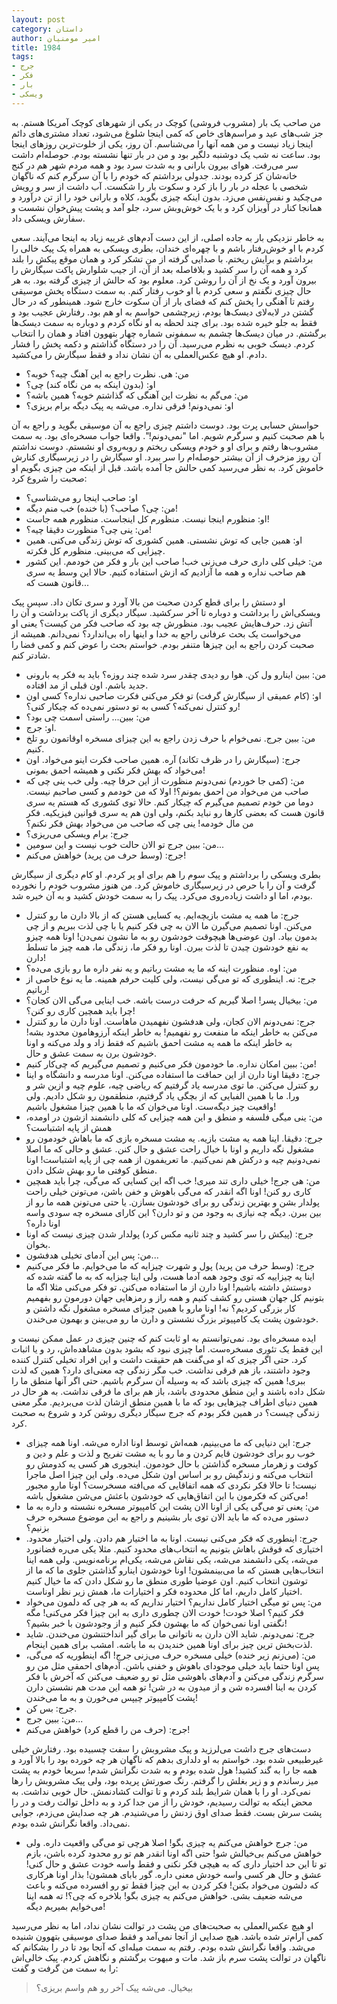 ```yaml
---
layout: post
category: داستان
author: امیر مومنیان
title: 1984
tags:
- جرج
- فکر
- بار
- ویسکی
---
```


من صاحب یک بار (مشروب فروشی) کوچک در یکی از شهرهای کوچک آمریکا هستم. به جز شب‌های عید و مراسم‌های خاص که کمی اینجا شلوغ می‌شود، تعداد مشتری‌های دائم اینجا زیاد نیست و من همه آنها را می‌شناسم. آن روز، یکی از خلوت‌ترین روزهای اینجا بود. ساعت نه شب یک دوشنبه دلگیر بود و من در بار تنها نشسته بودم. حوصله‌ام داشت سر می‌رفت. هوای بیرون بارانی و به شدت سرد بود و همه مردم شهر هم در کنج خانه‌شان کز کرده بودند. جدولی برداشتم که خودم را با آن سرگرم کنم که ناگهان شخصی با عجله در بار را باز کرد و سکوت بار را شکست. آب داشت از سر و رویش می‌چکید و نفس‌نفس می‌زد. بدون اینکه چیزی بگوید، کلاه و بارانی خود را از تن درآورد و همانجا کنار در آویزان کرد و با یک خوش‌وبش سرد، جلو آمد و پشت پیش‌خوان نشست و سفارش ویسکی داد.

به خاطر نزدیکی بار به جاده اصلی، از این دست آدم‌های غریبه زیاد به اینجا می‌آیند. سعی کردم با او خوش‌رفتار باشم و با چهره‌ای خندان، بطری ویسکی به همراه یک پیک خالی را برداشتم و برایش ریختم. با صدایی گرفته از من تشکر کرد و همان موقع پیکش را بلند کرد و همه آن را سر کشید و بلافاصله بعد از آن، از جیب شلوارش پاکت سیگارش را بیرون آورد و یک نخ از آن را روشن کرد. معلوم بود که حالش از چیزی گرفته بود. به هر حال چیزی نگفتم و سعی کردم با او خوب رفتار کنم. به سمت دستگاه پخش موسیقی رفتم تا آهنگی را پخش کنم که فضای بار از آن سکوت خارج شود. همینطور که در حال گشتن در لابه‌لای دیسک‌ها بودم، زیرچشمی حواسم به او هم بود. رفتارش عجیب بود و فقط به جلو خیره شده بود. برای چند لحظه به او نگاه کردم و دوباره به سمت دیسک‌ها برگشتم. در میان دیسک‌ها چشمم به سمفونی شماره چهار بتهوون افتاد و همان را انتخاب کردم. دیسک خوبی به نظرم می‌رسید. آن را در دستگاه گذاشتم و دکمه پخش را فشار دادم. او هیچ عکس‌العملی به آن نشان نداد و فقط سیگارش را می‌کشید.

- من: هی. نظرت راجع به این آهنگ چیه؟ خوبه؟
- او: (بدون اینکه به من نگاه کند) چی؟
- من: می‌گم به نظرت این آهنگی که گذاشتم خوبه؟ همین باشه؟
- او: نمی‌دونم! فرقی نداره. می‌شه یه پیک دیگه برام بریزی؟

حواسش حسابی پرت بود. دوست داشتم چیزی راجع به آن موسیقی بگوید و راجع به آن با هم صحبت کنیم و سرگرم شویم. اما "نمی‌دونم!". واقعا جواب مسخره‌ای بود. به سمت مشروب‌ها رفتم و برای او و خودم ویسکی ریختم و روبه‌روی او نشستم. دوست نداشتم آن روز مزخرف از آن بیشتر حوصله‌ام را سر ببرد. او سیگارش را در زیرسیگاری کنارش خاموش کرد. به نظر می‌رسید کمی حالش جا آمده باشد. قبل از اینکه من چیزی بگویم او صحبت را شروع کرد:

- او: صاحب اینجا رو می‌شناسی؟
- من: چی؟ صاحب؟ (با خنده) خب منم دیگه!
- او: منظورم اینجا نیست. منظورم کل اینجاست. منظورم همه جاست!
- من: ینی چی؟ منظورت دقیقا چیه؟!
- او: همین جایی که توش نشستی. همین کشوری که توش زندگی می‌کنی. همین چیزایی که می‌بینی. منظورم کل فکرته.
- من: خیلی کلی داری حرف می‌زنی خب! صاحب این بار و فکر من خودمم. این کشور هم صاحب نداره و همه ما آزادیم که ازش استفاده کنیم. حالا این وسط یه سری قانون هست که... 

او دستش را برای قطع کردن صحبت من بالا آورد و سری تکان داد. سپس پیک ویسکی‌اش را برداشت و دوباره تا آخر سرکشید. سیگار دیگری از پاکت برداشت و آن را آتش زد. حرف‌هایش عجیب بود. منظورش چه بود که صاحب فکر من کیست؟ یعنی او می‌خواست یک بحث عرفانی راجع به خدا و اینها راه بی‌اندارد؟ نمی‌دانم. همیشه از صحبت کردن راجع به این چیزها متنفر بودم. خواستم بحث را عوض کنم و کمی فضا را شادتر کنم.

- من:‌ ببین اینارو ول کن. هوا رو دیدی چقدر سرد شده چند روزه؟ باید به فکر یه بارونی جدید باشم. اون قبلی از مد افتاده.
- او: (کام عمیقی از سیگارش گرفت) تو فکر می‌کنی فکرت صاحبی نداره؟ کسی اون رو کنترل نمی‌کنه؟ کسی به تو دستور نمی‌ده که چیکار کنی؟!
- من: ببین... راستی اسمت چی بود؟
- او: جرج.
- من: ببین جرج. نمی‌خوام با حرف زدن راجع به این چیزای مسخره اوقاتمون رو تلخ کنیم.
- جرج: (سیگارش را در ظرف تکاند) آره. همین صاحب فکرت اینو می‌خواد. اون می‌خواد که بهش فکر نکنی و همیشه احمق بمونی!
- من: (کمی جا خوردم) نمی‌دونم منظورت از این حرفا چیه. ولی خب ینی چی که صاحب من می‌خواد من احمق بمونم؟! اولا که من خودمم و کسی صاحبم نیست. دوما من خودم تصمیم می‌گیرم که چیکار کنم. حالا توی کشوری که هستم یه سری قانون هست که بعضی کارها رو نباید بکنم، ولی اون هم یه سری قوانین فیزیکیه. فکر من مال خودمه! ینی چی که صاحب من می‌خواد بهش فکر نکنم؟
- جرج: برام ویسکی می‌ریزی؟
- من: ببین جرج تو الان حالت خوب نیست و این سومین...
- جرج: (وسط حرف من پرید) خواهش می‌کنم!

بطری ویسکی را برداشتم و پیک سوم را هم برای او پر کردم. او کام دیگری از سیگارش گرفت و آن را با حرص در زیرسیگاری خاموش کرد. من هنوز مشروب خودم را نخورده بودم، اما او داشت زیاده‌روی می‌کرد. پیک را به سمت خودش کشید و به آن خیره شد.

- جرج: ما همه یه مشت بازیچه‌ایم. یه کسایی هستن که از بالا دارن ما رو کنترل می‌کنن. اونا تصمیم می‌گیرن ما الان به چی فکر کنیم یا با چی لذت ببریم و از چی بدمون بیاد. اون عوضی‌ها هیچوقت خودشون رو به ما نشون نمی‌دن! اونا همه چیزو به نفع خودشون چیدن تا لذت ببرن. اونا رو فکر ما، زندگی ما، همه چیز ما تسلط دارن!
- من: اوه. منظورت اینه که ما یه مشت رباتیم و یه نفر داره ما رو بازی می‌ده؟
- جرج: نه. اینطوری که تو می‌گی نیست، ولی کلیت حرفم همینه. ما یه نوع خاصی از رباتیم!
- من: بیخیال پسر! اصلا گیریم که حرفت درست باشه. خب اینایی می‌گی الان کجان؟ چرا باید همچین کاری رو کنن؟!
- جرج: نمی‌دونم الان کجان، ولی هدفشون نفهمیدن ماهاست. اونا دارن ما رو کنترل می‌کنن به خاطر اینکه ما منفعت رو نفهمیم! به خاطر اینکه آرزوهامون محدود بشه! به خاطر اینکه ما همه یه مشت احمق باشیم که فقط زاد و ولد می‌کنه و اونا خودشون برن به سمت عشق و حال.
- من: ببین امکان نداره. ما خودمون فکر می‌کنیم و تصمیم می‌گیریم که چی‌کار کنیم!
- جرج: دقیقا اونا دارن از این حماقت ما استفاده می‌کنن. اونا مدرسه و دانشگاه و اینا رو کنترل می‌کنن. ما توی مدرسه یاد گرفتیم که ریاضی چیه، علوم چیه و ازین شر و ورا. ما با همین الفبایی که از بچگی یاد گرفتیم، منطقمون رو شکل دادیم. ولی واقعیت چیز دیگه‌ست. اونا می‌خوان که ما با همین چیزا مشغول باشیم!
- من: ینی میگی فلسفه و منطق و این همه چیزایی که کلی دانشمند ازشون در اومده، همش از پایه اشتباست؟
- جرج: دقیقا. اینا همه یه مشت بازیه. یه مشت مسخره بازی که ما باهاش خودمون رو مشغول نگه داریم و اونا با خیال راحت عشق و حال کنن. عشق و حالی که ما اصلا نمی‌دونیم چیه و درکش هم نمی‌کنیم. ما تعریفمون از همه چی از پایه اشتباست! اونا منطق کوفتی ما رو بهش شکل دادن.
- من: هی جرج! خیلی داری تند میری! خب اگه این کسایی که می‌گی، چرا باید همچین کاری رو کنن! اونا اگه انقدر که می‌گی باهوش و خفن باشن، می‌تونن خیلی راحت پولدار بشن و بهترین زندگی رو برای خودشون بسازن. یا حتی می‌تونن همه ما رو از بین ببرن. دیگه چه نیازی به وجود من و تو دارن؟ این کارای مسخره چه سودی واسه اونا داره؟
- جرج: (پیکش را سر کشید و چند ثانیه مکس کرد) پولدار شدن چیزی نیست که اونا بخوان. 
- من: پس این آدمای تخیلی هدفشون...
- جرج: (وسط حرف من پرید) پول و شهرت چیزایه که ما می‌خوایم. ما فکر می‌کنیم اینا یه چیزاییه که توی وجود همه آدما هست، ولی اینا چیزایه که به ما گفته شده که دوستش داشته باشیم! اونا دارن از ما استفاده می‌کنن. تو فکر می‌کنی مثلا اگه ما بتونیم کل جهان هستی رو کشف کنیم و همه راز و رمزهایی جهان دورمون رو بفهمیم کار بزرگی کردیم؟ نه! اونا مارو با همین چیزای مسخره مشغول نگه داشتن و خودشون پشت یک کامپیوتر بزرگ نشستن و دارن ما رو می‌بینن و بهمون می‌خندن.

ایده مسخره‌ای بود. نمی‌توانستم به او ثابت کنم که چنین چیزی در عمل ممکن نیست و این فقط یک تئوری مسخره‌ست. اما چیزی نبود که بشود بدون مشاهده‌اش، رد و یا اثبات کرد. حتی اگر چیزی که او می‌گفت هم حقیقت داشت و این افراد تخیلی کنترل کننده وجود داشتند، باز هم فرقی نداشت. خب مگر زندگی چه معنی‌ای دارد؟ همین که لذت ببری! همین که چیزی باشد که به وسیله آن سرگرم باشیم. حتی اگر آنها منطق ما را شکل داده باشند و این منطق محدودی باشد، باز هم برای ما فرقی نداشت. به هر حال در همین دنیای اطراف چیزهایی بود که ما با همین منطق ازشان لذت می‌بردیم. مگر معنی زندگی چیست؟ در همین فکر بودم که جرج سیگار دیگری روشن کرد و شروع به صحبت کرد.

- جرج: این دنیایی که ما می‌بینیم، همه‌اش توسط اونا اداره می‌شه. اونا همه چیزای خوب رو برای خودشون قایم کردن و ما رو با یه مشت تفریح و لذت و علم و دین و کوفت و زهرمار مسخره گذاشتن با حال خودمون. اینجوری هر کسی یه کدومش رو انتخاب می‌کنه و زندگیش رو بر اساس اون شکل می‌ده. ولی این چیزا اصل ماجرا نیست! تا حالا فکر نکردی که همه اتفاقایی که می‌افته مسخرست؟ اونا مارو مجبور می‌کنن که فکرمون با این اتفاق‌هایی که خودشون باعثش می‌شن مشغول باشه!
- من: یعنی تو می‌گی یکی از اونا الان پشت این کامپیوتر مسخره نشسته و داره به ما دستور می‌ده که ما باید الان توی بار بشینیم و راجع به این موضوع مسخره حرف بزنیم؟
- جرج: اینطوری که فکر می‌کنی نیست. اونا به ما اختیار هم دادن. ولی اختیار محدود. اختیاری که فوقش باهاش بتونیم یه انتخاب‌های محدود کنیم. مثلا یکی می‌ره فضانورد می‌شه، یکی دانشمند می‌شه، یکی نقاش می‌شه، یکی‌ام برنامه‌نویس. ولی همه اینا انتخاب‌هایی هستن که ما می‌بینمشون! اونا خودشون اینارو گذاشتن جلوی ما که ما از توشون انتخاب کنیم. اون عوضیا طوری منطق ما رو شکل دادن که ما خیال کنیم اختیار کامل داریم، اما کل محدوده فکر و اختیارات ما، همش زیر نظر اوناست.
- من: پس تو میگی اختیار کامل نداریم؟ اختیار نداریم که به هر چی که دلمون می‌خواد فکر کنیم؟ اصلا خودت! خودت الان چطوری داری به این چیزا فکر می‌کنی! مگه نگفتی اونا نمی‌خوان که ما بهشون فکر کنیم و از وجودشون با خبر بشیم؟!
- جرج: نمی‌دونم. شاید الان دارن به ناتوانی ما برای گیر انداختنشون می‌خندن. شاید لذت‌بخش ترین چیز برای اونا همین خندیدن به ما باشه. امشب برای همین اینجام.
- من: (می‌زنم زیر خنده) خیلی مسخره حرف می‌زنی جرج! اگه اینطوریه که می‌گی، پس اونا حتما باید خیلی موجودای باهوش و خفنی باشن. آدم‌های احمقی مثل من رو سرگرم زندگی ‌می‌کنن و آدم‌های باهوشی مثل تو رو ضعیف می‌کنن که آخرش با فکر کردن به اینا افسرده شن و از میدون به در شن! تو همه این مدت هم نشستن دارن پشت کامپیوتر چیپس می‌خورن و به ما می‌خندن!
- جرج: بس کن.
- من: ببین جرج...
- جرج: (حرف من را قطع کرد) خواهش می‌کنم!

دست‌های جرج داشت می‌لرزید و پیک مشروبش را سفت چسبیده بود. رفتارش خیلی غیرطبیعی شده بود. خواستم به او دلداری بدهم که ناگهان هر چه خورده بود را بالا آورد و همه جا را به گند کشید! هول شده بودم و به شدت نگرانش شدم! سریعا خودم به پشت میز رساندم و و زیر بغلش را گرفتم. رنگ صورتش پریده بود، ولی پیک مشروبش را رها نمی‌کرد. او را با همان شرایط بلند کردم و تا توالت کشادنمش.  حال خوبی نداشت. به محض اینکه به توالت رسیدیم، خودش را از من جدا کرد و به داخل توالت رفت و در را پشت سرش بست. فقط صدای اوق زدنش را می‌شنیدم. هر چه صدایش می‌زدم، جوابی نمی‌داد. واقعا نگرانش شده بودم.

- من: جرج خواهش می‌کنم یه چیزی بگو! اصلا هرچی تو می‌گی واقعیت داره. ولی خواهش می‌کنم بی‌خیالش شو! حتی اگه اونا انقدر هم تو رو محدود کرده باشن، بازم تو تا این حد اختیار داری که به هیچی فکر نکنی و فقط واسه خودت عشق و حال کنی! عشق و حال هر کسی واسه خودش معنی داره. گور بابای همشون! بذار اونا هرکاری که دلشون می‌خواد بکنن! فکر کردن به این چیزا فقط تو رو افسرده می‌کنه و باعث می‌شه ضعیف بشی. خواهش می‌کنم یه چیزی بگو! بلاخره که چی؟! ته همه اینا می‌خوایم بمیریم دیگه!

او هیچ عکس‌العملی به صحبت‌های من پشت در توالت نشان نداد، اما به نظر می‌رسید کمی آرام‌تر شده باشد. هیچ صدایی از آنجا نمی‌آمد و فقط صدای موسیقی بتهوون شنیده می‌شد. واقعا نگرانش شده بودم. رفتم به سمت میله‌ای که آنجا بود تا در را بشکانم که ناگهان در توالت پشت سرم باز شد. مات و مبهوت برگشتم و نگاهش کردم. پیک خالی‌اش را به سمت من گرفت و گفت:

> بیخیال. می‌شه پیک آخر رو هم واسم بریزی؟